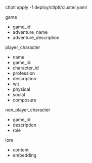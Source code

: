 ctlptl apply -f deploy/ctlptl/cluster.yaml


game
* game_id
* adventure_name
* adventure_description

player_character
* name
* game_id
* character_id
* profession
* description
* wit
* physical
* social
* composure

non_player_character
* game_id
* description
* role

lore
* content
* embedding
